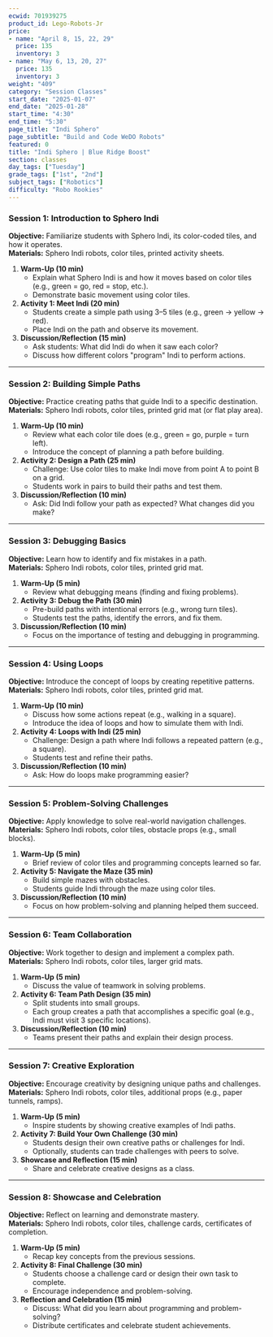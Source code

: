 ```yaml
---
ecwid: 701939275
product_id: Lego-Robots-Jr
price:
- name: "April 8, 15, 22, 29"
  price: 135
  inventory: 3
- name: "May 6, 13, 20, 27"
  price: 135
  inventory: 3
weight: "409"
category: "Session Classes"
start_date: "2025-01-07"
end_date: "2025-01-28"
start_time: "4:30"
end_time: "5:30"
page_title: "Indi Sphero"
page_subtitle: "Build and Code WeDO Robots"
featured: 0
title: "Indi Sphero | Blue Ridge Boost"
section: classes
day_tags: ["Tuesday"]
grade_tags: ["1st", "2nd"]
subject_tags: ["Robotics"]
difficulty: "Robo Rookies"
---
```

<h3><strong>Session 1: Introduction to Sphero Indi</strong></h3><p><strong>Objective:</strong> Familiarize students with Sphero Indi, its color-coded tiles, and how it operates.<br> <strong>Materials:</strong> Sphero Indi robots, color tiles, printed activity sheets.</p><ol> <li><strong>Warm-Up (10 min)</strong> <ul> <li>Explain what Sphero Indi is and how it moves based on color tiles (e.g., green = go, red = stop, etc.).</li> <li>Demonstrate basic movement using color tiles.</li> </ul> </li> <li><strong>Activity 1: Meet Indi (20 min)</strong> <ul> <li>Students create a simple path using 3–5 tiles (e.g., green → yellow → red).</li> <li>Place Indi on the path and observe its movement.</li> </ul> </li> <li><strong>Discussion/Reflection (15 min)</strong> <ul> <li>Ask students: What did Indi do when it saw each color?</li> <li>Discuss how different colors "program" Indi to perform actions.</li> </ul> </li> </ol><hr><h3><strong>Session 2: Building Simple Paths</strong></h3><p><strong>Objective:</strong> Practice creating paths that guide Indi to a specific destination.<br> <strong>Materials:</strong> Sphero Indi robots, color tiles, printed grid mat (or flat play area).</p><ol> <li><strong>Warm-Up (10 min)</strong> <ul> <li>Review what each color tile does (e.g., green = go, purple = turn left).</li> <li>Introduce the concept of planning a path before building.</li> </ul> </li> <li><strong>Activity 2: Design a Path (25 min)</strong> <ul> <li>Challenge: Use color tiles to make Indi move from point A to point B on a grid.</li> <li>Students work in pairs to build their paths and test them.</li> </ul> </li> <li><strong>Discussion/Reflection (10 min)</strong> <ul> <li>Ask: Did Indi follow your path as expected? What changes did you make?</li> </ul> </li> </ol><hr><h3><strong>Session 3: Debugging Basics</strong></h3><p><strong>Objective:</strong> Learn how to identify and fix mistakes in a path.<br> <strong>Materials:</strong> Sphero Indi robots, color tiles, printed grid mat.</p><ol> <li><strong>Warm-Up (5 min)</strong> <ul> <li>Review what debugging means (finding and fixing problems).</li> </ul> </li> <li><strong>Activity 3: Debug the Path (30 min)</strong> <ul> <li>Pre-build paths with intentional errors (e.g., wrong turn tiles).</li> <li>Students test the paths, identify the errors, and fix them.</li> </ul> </li> <li><strong>Discussion/Reflection (10 min)</strong> <ul> <li>Focus on the importance of testing and debugging in programming.</li> </ul> </li> </ol><hr><h3><strong>Session 4: Using Loops</strong></h3><p><strong>Objective:</strong> Introduce the concept of loops by creating repetitive patterns.<br> <strong>Materials:</strong> Sphero Indi robots, color tiles, printed grid mat.</p><ol> <li><strong>Warm-Up (10 min)</strong> <ul> <li>Discuss how some actions repeat (e.g., walking in a square).</li> <li>Introduce the idea of loops and how to simulate them with Indi.</li> </ul> </li> <li><strong>Activity 4: Loops with Indi (25 min)</strong> <ul> <li>Challenge: Design a path where Indi follows a repeated pattern (e.g., a square).</li> <li>Students test and refine their paths.</li> </ul> </li> <li><strong>Discussion/Reflection (10 min)</strong> <ul> <li>Ask: How do loops make programming easier?</li> </ul> </li> </ol><hr><h3><strong>Session 5: Problem-Solving Challenges</strong></h3><p><strong>Objective:</strong> Apply knowledge to solve real-world navigation challenges.<br> <strong>Materials:</strong> Sphero Indi robots, color tiles, obstacle props (e.g., small blocks).</p><ol> <li><strong>Warm-Up (5 min)</strong> <ul> <li>Brief review of color tiles and programming concepts learned so far.</li> </ul> </li> <li><strong>Activity 5: Navigate the Maze (35 min)</strong> <ul> <li>Build simple mazes with obstacles.</li> <li>Students guide Indi through the maze using color tiles.</li> </ul> </li> <li><strong>Discussion/Reflection (10 min)</strong> <ul> <li>Focus on how problem-solving and planning helped them succeed.</li> </ul> </li> </ol><hr><h3><strong>Session 6: Team Collaboration</strong></h3><p><strong>Objective:</strong> Work together to design and implement a complex path.<br> <strong>Materials:</strong> Sphero Indi robots, color tiles, larger grid mats.</p><ol> <li><strong>Warm-Up (5 min)</strong> <ul> <li>Discuss the value of teamwork in solving problems.</li> </ul> </li> <li><strong>Activity 6: Team Path Design (35 min)</strong> <ul> <li>Split students into small groups.</li> <li>Each group creates a path that accomplishes a specific goal (e.g., Indi must visit 3 specific locations).</li> </ul> </li> <li><strong>Discussion/Reflection (10 min)</strong> <ul> <li>Teams present their paths and explain their design process.</li> </ul> </li> </ol><hr><h3><strong>Session 7: Creative Exploration</strong></h3><p><strong>Objective:</strong> Encourage creativity by designing unique paths and challenges.<br> <strong>Materials:</strong> Sphero Indi robots, color tiles, additional props (e.g., paper tunnels, ramps).</p><ol> <li><strong>Warm-Up (5 min)</strong> <ul> <li>Inspire students by showing creative examples of Indi paths.</li> </ul> </li> <li><strong>Activity 7: Build Your Own Challenge (30 min)</strong> <ul> <li>Students design their own creative paths or challenges for Indi.</li> <li>Optionally, students can trade challenges with peers to solve.</li> </ul> </li> <li><strong>Showcase and Reflection (15 min)</strong> <ul> <li>Share and celebrate creative designs as a class.</li> </ul> </li> </ol><hr><h3><strong>Session 8: Showcase and Celebration</strong></h3><p><strong>Objective:</strong> Reflect on learning and demonstrate mastery.<br> <strong>Materials:</strong> Sphero Indi robots, color tiles, challenge cards, certificates of completion.</p><ol> <li><strong>Warm-Up (5 min)</strong> <ul> <li>Recap key concepts from the previous sessions.</li> </ul> </li> <li><strong>Activity 8: Final Challenge (30 min)</strong> <ul> <li>Students choose a challenge card or design their own task to complete.</li> <li>Encourage independence and problem-solving.</li> </ul> </li> <li><strong>Reflection and Celebration (15 min)</strong> <ul> <li>Discuss: What did you learn about programming and problem-solving?</li> <li>Distribute certificates and celebrate student achievements.</li></ul></li></ol><!--
<p>
	This four-class sequence introduces the students to the world of robotics and coding. Students will construct Lego models that use motors and lights and create code to bring their creations to life. This class is suitable for students with no previous experience using Lego robots.
</p>
<h3>Introducing the Next Generation of Coders!</h3>
<p>The Fundamentals of Coding with SPIKE Essential is the fun and engaging way to teach your elementary students essential STEM skills.
</p>
<p>Through interactive projects and robotics using the LEGO SPIKE Essential kit, children will learn programming basics like sequences, algorithms, conditional logic, and repetition. They will apply these concepts by building real-world machines like excavators and cranes.
</p>
<h4>Unit 1: Light Up Snackbot</h4>
<p>
	Snackbot is a robot designed to deliver snacks to office workers. It communicates using lights and sounds. Build a robot like Snackbot and use the Light Matrix to display colored patterns and messages! Source: CS2N.
</p>
<h4>Unit 2: Spinny Snackbot</h4>
<p>
	It's snack time! In this unit, you will learn how to make Snackbot deliver snacks by attaching and programming the motor to make it move. Source: CS2N.
</p>
<h4>Unit 3: Buggy Bugs</h4>
<p>
	Not every program is perfect, some may have errors (a.k.a "bugs"). Let's identify the errors and make a plan to fix them! Source: CS2N.
</p>
<h4>Unit 4: Journey on the Moon</h4>
<p>
	Iris is a lunar rover that drives on the moon collecting data for geological sciences. Build your Iris robot and program it to move forward and explore on the moon! Source: CS2N.
</p>
<h4>
Unit 5: Dodging Craters
</h4>
<p>Iris may come across some craters on the moon. Program the robot to be able to turn so that you don't run into them! Source: CS2N.
</p>
<h4>Unit 6: Strawberry Spotting</h4>
<p>Build the Strawberry Plant Sorter. Use the Color Sensor to detect red ripe strawberries! Source: CS2N.
</p>
<h4>Unit 7: Chatty Alien</h4>
<p>What would you do if you met a real alien? This individual is sweet and friendly, but how do you communicate with him? Try it yourself and see how this Chatty Alien reacts to your attempts. Source: robocamp.
</p>
<h4>Unit 8: Dice</h4>
<p>
	Monopoly, Risk, or maybe Boggle? Regardless of the name of your favorite board game, there's a good chance that playing it requires a dice. Build and program your game dice to make every game even more exciting! Source: robocamp.
</p>
-->
